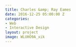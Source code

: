 ```yaml
---
title: Charles &amp; Ray Eames
date: 2016-12-25 05:00:00 Z
categories:
- Web
- Interactive Design
layout: project
image: WLUHO9A_xik
---
```

